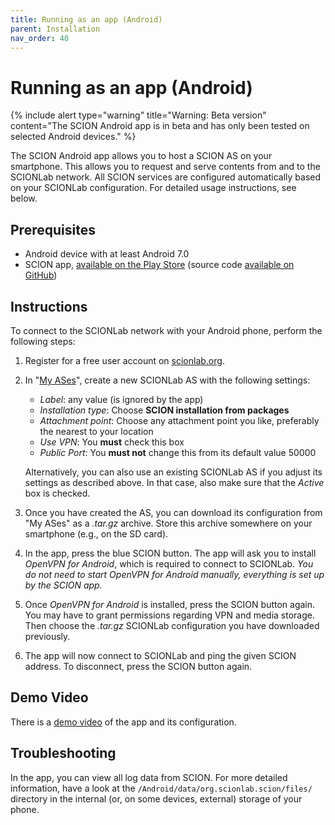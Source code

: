 ```yaml
---
title: Running as an app (Android)
parent: Installation
nav_order: 40
---
```



# Running as an app (Android)

{% include alert type="warning" title="Warning: Beta version" content="The SCION Android app is in beta and has only been tested on selected Android devices." %}

The SCION Android app allows you to host a SCION AS on your smartphone. This allows you to request and serve contents from and to the SCIONLab network. All SCION services are configured automatically based on your SCIONLab configuration. For detailed usage instructions, see below.

## Prerequisites
- Android device with at least Android 7.0
- SCION app, [available on the Play Store](https://play.google.com/store/apps/details?id=org.scionlab.scion) (source code [available on GitHub](https://github.com/netsys-lab/scion-android))

## Instructions
To connect to the SCIONLab network with your Android phone, perform the following steps:

1.  Register for a free user account on [scionlab.org](https://www.scionlab.org/).
2.  In "[My ASes](https://www.scionlab.org/user/)", create a new SCIONLab AS with the following settings:
    
    *   _Label_: any value (is ignored by the app)
    *   _Installation type_: Choose **SCION installation from packages**
    *   _Attachment point_: Choose any attachment point you like, preferably the nearest to your location
    *   _Use VPN_: You **must** check this box
    *   _Public Port_: You **must not** change this from its default value 50000
    
    Alternatively, you can also use an existing SCIONLab AS if you adjust its settings as described above. In that case, also make sure that the _Active_ box is checked.
3.  Once you have created the AS, you can download its configuration from "My ASes" as a _.tar.gz_ archive. Store this archive somewhere on your smartphone (e.g., on the SD card).
4.  In the app, press the blue SCION button. The app will ask you to install _OpenVPN for Android_, which is required to connect to SCIONLab. _You do not need to start OpenVPN for Android manually, everything is set up by the SCION app._
5.  Once _OpenVPN for Android_ is installed, press the SCION button again. You may have to grant permissions regarding VPN and media storage. Then choose the _.tar.gz_ SCIONLab configuration you have downloaded previously.
6.  The app will now connect to SCIONLab and ping the given SCION address. To disconnect, press the SCION button again.

## Demo Video
There is a [demo video](https://youtu.be/yQVDg6egeNg) of the app and its configuration.

## Troubleshooting
In the app, you can view all log data from SCION. For more detailed information, have a look at the `/Android/data/org.scionlab.scion/files/` directory in the internal (or, on some devices, external) storage of your phone.
